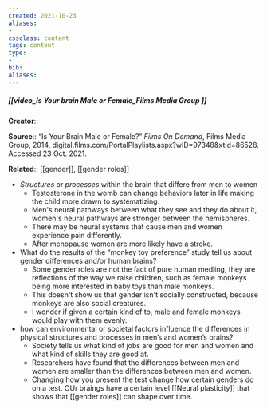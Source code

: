 ```yaml
---
created: 2021-10-23
aliases:
- 
cssclass: content
tags: content
type:
- 
bib: 
aliases:
---
```


##### [[video_Is Your brain Male or Female_Films Media Group ]]

**Creator**:: 

**Source**:: “Is Your Brain Male or Female?” _Films On Demand_, Films Media Group, 2014, digital.films.com/PortalPlaylists.aspx?wID=97348&xtid=86528. Accessed 23 Oct. 2021.

**Related**:: [[gender]], [[gender roles]]
- *Structures* or *processes* within the brain that differe from men to women
	- Testosterone in the womb can change behaviors later in life making the child more drawn to systematizing.
	-  Men's neural pathways between what they see and they do about it, women's neural pathways are stronger between the hemispheres.
	-   There may be neural systems that cause men and women experience pain differently.
	-   After menopause women are more likely have a stroke.
- What do the results of the “monkey toy preference” study tell us about gender differences and/or human brains?  
	- Some gender roles are not the fact of pure human medling, they are reflections of the way we raise children, such as female monkeys being more interested in baby toys than male monkeys.
	- This doesn't show us that gender isn't socially constructed, because monkeys are also social creatures.
	- I wonder if given a certain kind of to, male and female monkeys would play with them evenly.
- how can environmental or societal factors influence the differences in physical structures and processes in men’s and women’s brains?  
	- Society tells us what kind of jobs are good for men and women and what kind of skills they are good at.
	- Researchers have found that the differences between men and women are smaller than the differences between men and women.
	- Changing how you present the test change how certain genders do on a test. OUr braings have a certain level [[Neural plasticity]] that shows that [[gender roles]] can shape over time.

